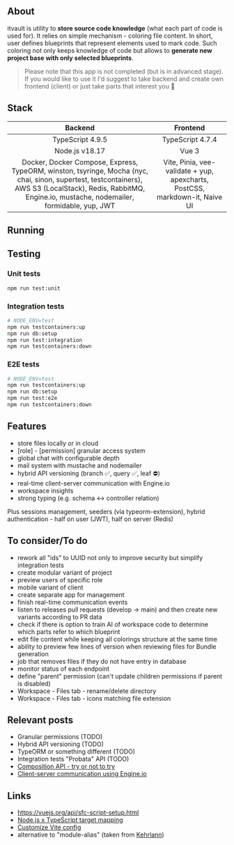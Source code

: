 ## About

itvault is utility to **store source code knowledge** (what each part of code is used for). It relies on simple mechanism - coloring file content. In short, user defines blueprints that represent elements used to mark code. Such coloring not only keeps knowledge of code but allows to **generate new project base with only selected blueprints**.

> Please note that this app is not completed (but is in advanced stage). If you would like to use it I'd suggest to take backend and create own frontend (client) or just take parts that interest you 🤔

## Stack

|                                                                                                    Backend                                                                                                    |                                  Frontend                                   |
| :-----------------------------------------------------------------------------------------------------------------------------------------------------------------------------------------------------------: | :-------------------------------------------------------------------------: |
|                                                                                               TypeScript 4.9.5                                                                                                |                              TypeScript 4.7.4                               |
|                                                                                                Node.js v18.17                                                                                                 |                                    Vue 3                                    |
| Docker, Docker Compose, Express, TypeORM, winston, tsyringe, Mocha (nyc, chai, sinon, supertest, testcontainers), AWS S3 (LocalStack), Redis, RabbitMQ, Engine.io, mustache, nodemailer, formidable, yup, JWT | Vite, Pinia, vee-validate + yup, apexcharts, PostCSS, markdown-it, Naive UI |

## Running

## Testing

### Unit tests

```sh
npm run test:unit
```

### Integration tests

```sh
# NODE_ENV=test
npm run testcontainers:up
npm run db:setup
npm run test:integration
npm run testcontainers:down
```

### E2E tests

```sh
# NODE_ENV=test
npm run testcontainers:up
npm run db:setup
npm run test:e2e
npm run testcontainers:down
```

## Features

- store files locally or in cloud
- [role] - [permission] granular access system
- global chat with configurable depth
- mail system with mustache and nodemailer
- hybrid API versioning (branch ✅, query ✅, leaf ⛔)
- real-time client-server communication with Engine.io
- workspace insights
- strong typing (e.g. schema <-> controller relation)

Plus sessions management, seeders (via typeorm-extension), hybrid authentication - half on user (JWT), half on server (Redis)

## To consider/To do

- rework all "ids" to UUID not only to improve security but simplify integration tests
- create modular variant of project
- preview users of specific role
- mobile variant of client
- create separate app for management
- finish real-time communication events
- listen to releases pull requests (develop -> main) and then create new variants according to PR data
- check if there is option to train AI of workspace code to determine which parts refer to which blueprint
- edit file content while keeping all colorings structure at the same time
- ability to preview few lines of version when reviewing files for Bundle generation
- job that removes files if they do not have entry in database
- monitor status of each endpoint
- define "parent" permission (can't update children permissions if parent is disabled)
- Workspace - Files tab - rename/delete directory
- Workspace - Files tab - icons matching file extension

## Relevant posts

- Granular permissions (TODO)
- Hybrid API versioning (TODO)
- TypeORM or something different (TODO)
- Integration tests "Probata" API (TODO)
- [Composition API - try or not to try](https://trolit.github.io/posts/vue-x-composition-api-try-or-not-to-try)
- [Client-server communication using Engine.io](https://trolit.github.io/posts/realtime-client-server-communication-using-engineio)

## Links

- https://vuejs.org/api/sfc-script-setup.html
- [Node.js x TypeScript target mapping](https://github.com/microsoft/TypeScript/wiki/Node-Target-Mapping)
- [Customize Vite config](https://vitejs.dev/config/)
- alternative to "module-alias" (taken from [Kehrlann](https://github.com/Kehrlann/module-alias-74))
